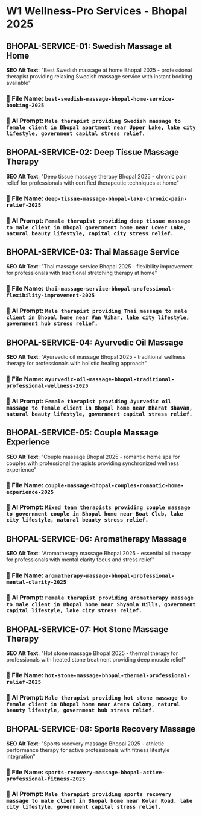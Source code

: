 # W1 Wellness-Pro Services - Bhopal 2025

## BHOPAL-SERVICE-01: Swedish Massage at Home
**SEO Alt Text**: "Best Swedish massage at home Bhopal 2025 - professional therapist providing relaxing Swedish massage service with instant booking available"
### 📁 File Name: `best-swedish-massage-bhopal-home-service-booking-2025`
### 🎨 AI Prompt: `Male therapist providing Swedish massage to female client in Bhopal apartment near Upper Lake, lake city lifestyle, government capital stress relief.`

## BHOPAL-SERVICE-02: Deep Tissue Massage Therapy
**SEO Alt Text**: "Deep tissue massage therapy Bhopal 2025 - chronic pain relief for professionals with certified therapeutic techniques at home"
### 📁 File Name: `deep-tissue-massage-bhopal-lake-chronic-pain-relief-2025`
### 🎨 AI Prompt: `Female therapist providing deep tissue massage to male client in Bhopal government home near Lower Lake, natural beauty lifestyle, capital city stress relief.`

## BHOPAL-SERVICE-03: Thai Massage Service
**SEO Alt Text**: "Thai massage service Bhopal 2025 - flexibility improvement for professionals with traditional stretching therapy at home"
### 📁 File Name: `thai-massage-service-bhopal-professional-flexibility-improvement-2025`
### 🎨 AI Prompt: `Male therapist providing Thai massage to male client in Bhopal home near Van Vihar, lake city lifestyle, government hub stress relief.`

## BHOPAL-SERVICE-04: Ayurvedic Oil Massage
**SEO Alt Text**: "Ayurvedic oil massage Bhopal 2025 - traditional wellness therapy for professionals with holistic healing approach"
### 📁 File Name: `ayurvedic-oil-massage-bhopal-traditional-professional-wellness-2025`
### 🎨 AI Prompt: `Female therapist providing Ayurvedic oil massage to female client in Bhopal home near Bharat Bhavan, natural beauty lifestyle, government capital stress relief.`

## BHOPAL-SERVICE-05: Couple Massage Experience
**SEO Alt Text**: "Couple massage Bhopal 2025 - romantic home spa for couples with professional therapists providing synchronized wellness experience"
### 📁 File Name: `couple-massage-bhopal-couples-romantic-home-experience-2025`
### 🎨 AI Prompt: `Mixed team therapists providing couple massage to government couple in Bhopal home near Boat Club, lake city lifestyle, natural beauty stress relief.`

## BHOPAL-SERVICE-06: Aromatherapy Massage
**SEO Alt Text**: "Aromatherapy massage Bhopal 2025 - essential oil therapy for professionals with mental clarity focus and stress relief"
### 📁 File Name: `aromatherapy-massage-bhopal-professional-mental-clarity-2025`
### 🎨 AI Prompt: `Female therapist providing aromatherapy massage to male client in Bhopal home near Shyamla Hills, government capital lifestyle, lake city stress relief.`

## BHOPAL-SERVICE-07: Hot Stone Massage Therapy
**SEO Alt Text**: "Hot stone massage Bhopal 2025 - thermal therapy for professionals with heated stone treatment providing deep muscle relief"
### 📁 File Name: `hot-stone-massage-bhopal-thermal-professional-relief-2025`
### 🎨 AI Prompt: `Male therapist providing hot stone massage to female client in Bhopal home near Arera Colony, natural beauty lifestyle, government hub stress relief.`

## BHOPAL-SERVICE-08: Sports Recovery Massage
**SEO Alt Text**: "Sports recovery massage Bhopal 2025 - athletic performance therapy for active professionals with fitness lifestyle integration"
### 📁 File Name: `sports-recovery-massage-bhopal-active-professional-fitness-2025`
### 🎨 AI Prompt: `Male therapist providing sports recovery massage to male client in Bhopal home near Kolar Road, lake city lifestyle, government capital stress relief.`
